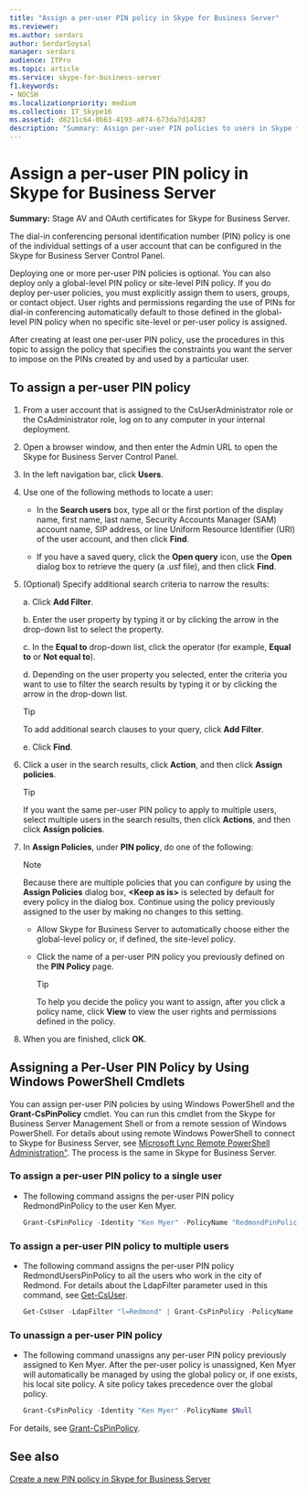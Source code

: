 ```yaml
---
title: "Assign a per-user PIN policy in Skype for Business Server"
ms.reviewer:
ms.author: serdars
author: SerdarSoysal
manager: serdars
audience: ITPro
ms.topic: article
ms.service: skype-for-business-server
f1.keywords:
- NOCSH
ms.localizationpriority: medium
ms.collection: IT_Skype16
ms.assetid: d8211c64-0b63-4193-a074-673da7d14287
description: "Summary: Assign per-user PIN policies to users in Skype for Business Server."
---
```


# Assign a per-user PIN policy in Skype for Business Server

**Summary:** Stage AV and OAuth certificates for Skype for Business Server.

The dial-in conferencing personal identification number (PIN) policy is one of the individual settings of a user account that can be configured in the Skype for Business Server Control Panel.

Deploying one or more per-user PIN policies is optional. You can also deploy only a global-level PIN policy or site-level PIN policy. If you do deploy per-user policies, you must explicitly assign them to users, groups, or contact object. User rights and permissions regarding the use of PINs for dial-in conferencing automatically default to those defined in the global-level PIN policy when no specific site-level or per-user policy is assigned.

After creating at least one per-user PIN policy, use the procedures in this topic to assign the policy that specifies the constraints you want the server to impose on the PINs created by and used by a particular user.

## To assign a per-user PIN policy

1. From a user account that is assigned to the CsUserAdministrator role or the CsAdministrator role, log on to any computer in your internal deployment.

2. Open a browser window, and then enter the Admin URL to open the Skype for Business Server Control Panel.

3. In the left navigation bar, click **Users**.

4. Use one of the following methods to locate a user:

   - In the **Search users** box, type all or the first portion of the display name, first name, last name, Security Accounts Manager (SAM) account name, SIP address, or line Uniform Resource Identifier (URI) of the user account, and then click **Find**.

   - If you have a saved query, click the **Open query** icon, use the **Open** dialog box to retrieve the query (a .usf file), and then click **Find**.

5. (Optional) Specify additional search criteria to narrow the results:

   a. Click **Add Filter**.

   b. Enter the user property by typing it or by clicking the arrow in the drop-down list to select the property.

   c. In the **Equal to** drop-down list, click the operator (for example, **Equal to** or **Not equal to**).

   d. Depending on the user property you selected, enter the criteria you want to use to filter the search results by typing it or by clicking the arrow in the drop-down list.

    > [!TIP]
    > To add additional search clauses to your query, click **Add Filter**.

   e. Click **Find**.

6. Click a user in the search results, click **Action**, and then click **Assign policies**.

    > [!TIP]
    > If you want the same per-user PIN policy to apply to multiple users, select multiple users in the search results, then click **Actions**, and then click **Assign policies**.

7. In **Assign Policies**, under **PIN policy**, do one of the following:

    > [!NOTE]
    > Because there are multiple policies that you can configure by using the **Assign Policies** dialog box, **\<Keep as is\>** is selected by default for every policy in the dialog box. Continue using the policy previously assigned to the user by making no changes to this setting.

   - Allow Skype for Business Server to automatically choose either the global-level policy or, if defined, the site-level policy.

   - Click the name of a per-user PIN policy you previously defined on the **PIN Policy** page.

     > [!TIP]
     > To help you decide the policy you want to assign, after you click a policy name, click **View** to view the user rights and permissions defined in the policy.

8. When you are finished, click **OK**.

## Assigning a Per-User PIN Policy by Using Windows PowerShell Cmdlets

You can assign per-user PIN policies by using Windows PowerShell and the **Grant-CsPinPolicy** cmdlet. You can run this cmdlet from the Skype for Business Server Management Shell or from a remote session of Windows PowerShell. For details about using remote Windows PowerShell to connect to Skype for Business Server, see [Microsoft Lync Remote PowerShell Administration"](https://blog.insideo365.com/2011/08/remote-lync-powershell-administration/). The process is the same in Skype for Business Server.

### To assign a per-user PIN policy to a single user

- The following command assigns the per-user PIN policy RedmondPinPolicy to the user Ken Myer.

  ```PowerShell
  Grant-CsPinPolicy -Identity "Ken Myer" -PolicyName "RedmondPinPolicy"
  ```

### To assign a per-user PIN policy to multiple users

- The following command assigns the per-user PIN policy RedmondUsersPinPolicy to all the users who work in the city of Redmond. For details about the LdapFilter parameter used in this command, see [Get-CsUser](/powershell/module/skype/get-csuser).

  ```PowerShell
  Get-CsUser -LdapFilter "l=Redmond" | Grant-CsPinPolicy -PolicyName "RedmondUsersPinPolicy"
  ```

### To unassign a per-user PIN policy

- The following command unassigns any per-user PIN policy previously assigned to Ken Myer. After the per-user policy is unassigned, Ken Myer will automatically be managed by using the global policy or, if one exists, his local site policy. A site policy takes precedence over the global policy.

  ```PowerShell
  Grant-CsPinPolicy -Identity "Ken Myer" -PolicyName $Null
  ```

For details, see [Grant-CsPinPolicy](/powershell/module/skype/grant-cspinpolicy).

## See also

[Create a new PIN policy in Skype for Business Server](create-a-new-pin-policy.md)
